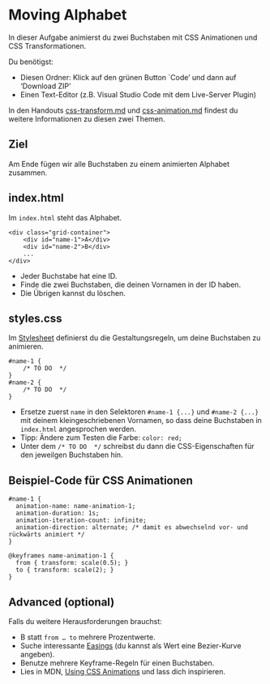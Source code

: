 # Moving Alphabet

In dieser Aufgabe animierst du zwei Buchstaben mit CSS Animationen und CSS Transformationen.

Du benötigst:
- Diesen Ordner: Klick auf den grünen Button ´Code’ und dann auf ‘Download ZIP’
- Einen Text-Editor (z.B. Visual Studio Code mit dem Live-Server Plugin)

In den Handouts [css-transform.md](css-transform.pdf) und [css-animation.md](css-animation.pdf) findest du weitere Informationen zu diesen zwei Themen.

## Ziel

Am Ende fügen wir alle Buchstaben zu einem animierten Alphabet zusammen.

## index.html

Im `index.html` steht das Alphabet.

```
<div class="grid-container">
    <div id="name-1">A</div>
    <div id="name-2">B</div>
    ...
</div>
```

- Jeder Buchstabe hat eine ID.
- Finde die zwei Buchstaben, die deinen Vornamen in der ID haben.
- Die Übrigen kannst du löschen.


## styles.css
Im [Stylesheet](styles.css) definierst du die Gestaltungsregeln, um deine Buchstaben zu animieren. 

```
#name-1 {
    /* TO DO  */
}
#name-2 {
    /* TO DO  */
}
```

- Ersetze zuerst `name` in den Selektoren `#name-1 {...}` und `#name-2 {...}` mit deinem kleingeschriebenen Vornamen, so dass deine Buchstaben in `index.html` angesprochen werden.
- Tipp: Ändere zum Testen die Farbe: `color: red;`
- Unter dem `/* TO DO  */` schreibst du dann die CSS-Eigenschaften für den jeweilgen Buchstaben hin.

## Beispiel-Code für CSS Animationen

```
#name-1 {
  animation-name: name-animation-1;
  animation-duration: 1s;
  animation-iteration-count: infinite;
  animation-direction: alternate; /* damit es abwechselnd vor- und rückwärts animiert */
}

@keyframes name-animation-1 {
  from { transform: scale(0.5); }
  to { transform: scale(2); }
}
```

## Advanced (optional)

Falls du weitere Herausforderungen brauchst:

- B statt `from … to` mehrere Prozentwerte.
- Suche interessante [Easings](https://easings.net) (du kannst als Wert eine Bezier-Kurve angeben).
- Benutze mehrere Keyframe-Regeln für einen Buchstaben.
- Lies in MDN, [Using CSS Animations](https://developer.mozilla.org/en-US/docs/Web/CSS/CSS_Animations/Using_CSS_animations) und lass dich inspirieren.
